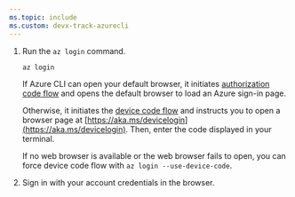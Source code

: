 ```yaml
---
ms.topic: include
ms.custom: devx-track-azurecli
---
```


1. Run the `az login` command.

   ```azurecli-interactive
   az login
   ```

   If Azure CLI can open your default browser, it initiates
   [authorization code flow](/azure/active-directory/develop/v2-oauth2-auth-code-flow) and opens the
   default browser to load an Azure sign-in page.

   Otherwise, it initiates the
   [device code flow](/azure/active-directory/develop/v2-oauth2-device-code) and instructs you to
   open a browser page at [https://aka.ms/devicelogin](https://aka.ms/devicelogin). Then, enter the
   code displayed in your terminal.

   If no web browser is available or the web browser fails to open, you can force device code flow
   with `az login --use-device-code`.

1. Sign in with your account credentials in the browser.
